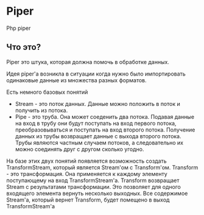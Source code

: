 # Piper
Php piper

## Что это?

Piper это штука, которая должна помочь в обработке данных.

Идея piper'а возникла в ситуации когда нужно было импортировать одинаковые данные из множества разных форматов.

Есть немного базовых понятий

- Stream - это поток данных. Данные можно положить в поток и получить из потока.
- Pipe - это труба. Она может соеденить два потока. Подавая данные на вход в трубу они будут поступать на вход первого потока, преобразовываться и поступать на вход второго потока. Получение данных из трубы возвращает данные с выхода второго потока. Трубы являются частным случаем потоков, а следовательно их можно соединять друг с другом сколько угодно.

На базе этих двух понятий появляется возможность создать TransformStream, который является Stream'ом с Transform'ом.
Transform - это трансформация. Она применяется к каждому элементу поступающему на вход TransformStream'а. Transform возвращает Stream с результатами трансформации. Это позволяет для одного входящего элемента вернуть несколько выходных. Все содержимое Stream'а, который вернет Transform, будет помещено в выход TransformStream'а
